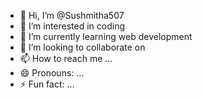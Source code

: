 - 👋 Hi, I’m @Sushmitha507
- 👀 I’m interested in coding
- 🌱 I’m currently learning web development
- 💞️ I’m looking to collaborate on
- 📫 How to reach me ...
- 😄 Pronouns: ...
- ⚡ Fun fact: ...

<!---
Sushmitha507/Sushmitha507 is a ✨ special ✨ repository because its `README.md` (this file) appears on your GitHub profile.
You can click the Preview link to take a look at your changes.
--->
